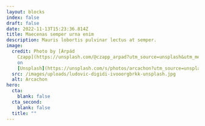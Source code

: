 ```yaml
---
layout: blocks
index: false
draft: false
date: 2022-11-13T15:23:36.814Z
title: Maecenas semper urna enim
description: Mauris lobortis pulvinar lectus at semper.
image:
  credit: Photo by [Árpád
    Czapp](https://unsplash.com/@czapp_arpad?utm_source=unsplash&utm_medium=referral&utm_content=creditCopyText)
    on
    [Unsplash](https://unsplash.com/s/photos/arcachon?utm_source=unsplash&utm_medium=referral&utm_content=creditCopyText)
  src: /images/uploads/ludovic-digidi-ivooorgbrkk-unsplash.jpg
  alt: Arcachon
hero:
  cta:
    blank: false
  cta_second:
    blank: false
  title: ""
---
```

